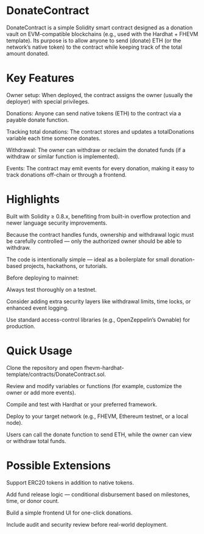 # DonateContract

DonateContract is a simple Solidity smart contract designed as a donation vault on EVM-compatible blockchains (e.g., used with the Hardhat + FHEVM template).
Its purpose is to allow anyone to send (donate) ETH (or the network’s native token) to the contract while keeping track of the total amount donated.

# Key Features

Owner setup: When deployed, the contract assigns the owner (usually the deployer) with special privileges.

Donations: Anyone can send native tokens (ETH) to the contract via a payable donate function.

Tracking total donations: The contract stores and updates a totalDonations variable each time someone donates.

Withdrawal: The owner can withdraw or reclaim the donated funds (if a withdraw or similar function is implemented).

Events: The contract may emit events for every donation, making it easy to track donations off-chain or through a frontend.

# Highlights

Built with Solidity ≥ 0.8.x, benefiting from built-in overflow protection and newer language security improvements.

Because the contract handles funds, ownership and withdrawal logic must be carefully controlled — only the authorized owner should be able to withdraw.

The code is intentionally simple — ideal as a boilerplate for small donation-based projects, hackathons, or tutorials.

Before deploying to mainnet:

Always test thoroughly on a testnet.

Consider adding extra security layers like withdrawal limits, time locks, or enhanced event logging.

Use standard access-control libraries (e.g., OpenZeppelin’s Ownable) for production.

# Quick Usage

Clone the repository and open fhevm-hardhat-template/contracts/DonateContract.sol.

Review and modify variables or functions (for example, customize the owner or add more events).

Compile and test with Hardhat or your preferred framework.

Deploy to your target network (e.g., FHEVM, Ethereum testnet, or a local node).

Users can call the donate function to send ETH, while the owner can view or withdraw total funds.

#  Possible Extensions

Support ERC20 tokens in addition to native tokens.

Add fund release logic — conditional disbursement based on milestones, time, or donor count.

Build a simple frontend UI for one-click donations.

Include audit and security review before real-world deployment.

